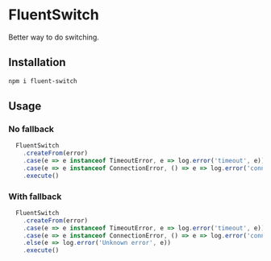 # FluentSwitch

Better way to do switching.

## Installation

```bash
npm i fluent-switch
```

## Usage

### No fallback

```js
  FluentSwitch
    .createFrom(error)
    .case(e => e instanceof TimeoutError, e => log.error('timeout', e))
    .case(e => e instanceof ConnectionError, () => e => log.error('connection', e))
    .execute()
```

### With fallback

```js
  FluentSwitch
    .createFrom(error)
    .case(e => e instanceof TimeoutError, e => log.error('timeout', e))
    .case(e => e instanceof ConnectionError, () => e => log.error('connection', e))
    .else(e => log.error('Unknown error', e))
    .execute()
```

